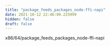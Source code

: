 ```yaml
---
title: "package_feeds_packages_node-ffi-napi"
date: 2021-10-12 22:46:09.225999
hidden: false
draft: false
---
```


x86/64/package_feeds_packages_node-ffi-napi

